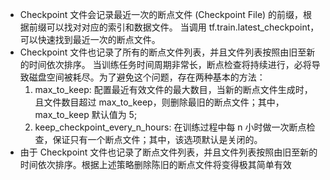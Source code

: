 * Checkpoint 文件会记录最近一次的断点文件 (Checkpoint File) 的前缀，根据前缀可以找对对应的索引和数据文件。
当调用 tf.train.latest_checkpoint，可以快速找到最近一次的断点文件。
* Checkpoint 文件也记录了所有的断点文件列表，并且文件列表按照由旧至新的时间依次排序。
当训练任务时间周期非常长，断点检查将持续进行，必将导致磁盘空间被耗尽。为了避免这个问题，存在两种基本的方法：
    1. max_to_keep: 配置最近有效文件的最大数目，当新的断点文件生成时，且文件数目超过 max_to_keep，则删除最旧的断点文件；其中， max_to_keep 默认值为 5;
    2. keep_checkpoint_every_n_hours: 在训练过程中每 n 小时做一次断点检查，保证只有一个断点文件；其中，该选项默认是关闭的。
* 由于 Checkpoint 文件也记录了断点文件列表，并且文件列表按照由旧至新的时间依次排序。根据上述策略删除陈旧的断点文件将变得极其简单有效
